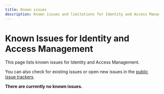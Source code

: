 ```yaml
---
title: Known issues
description: Known issues and limitations for Identity and Access Management.
---
```


# Known Issues for Identity and Access Management

This page lists known issues for Identity and Access Management.

You can also check for existing issues or open new issues in the [public issue trackers](https://github.com/animeshon/issue-tracker).

**There are currently no known issues.**
